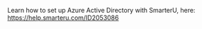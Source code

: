 
Learn how to set up Azure Active Directory with SmarterU, here: 
https://help.smarteru.com/ID2053086
